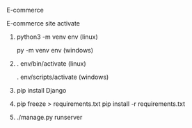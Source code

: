 E-commerce

E-commerce site activate

1. python3 -m venv env (linux)

    py -m venv env (windows)

2. . env/bin/activate (linux)

   . env/scripts/activate (windows)


3. pip install Django

4. pip freeze > requirements.txt
    pip install -r requirements.txt
5. ./manage.py runserver 


